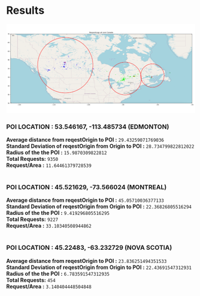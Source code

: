 # Results

![alt text](https://github.com/safayet08/eqWorks-internship-assignment/blob/main/Results/Analysis/POIDistribution.png)

### POI LOCATION : 53.546167,  -113.485734 (EDMONTON)
**Average distance from reqestOrigin to POI :**  `29.43259071769036` <br />
**Standard Deviation of reqestOrigin from Origin to POI :** `28.734799822812022` <br />
**Radius of the the POI :** `15.9870309822812` <br />
**Total Requests:** `9350` <br />
**Request/Area :** `11.64461379728539` <br /> <br />

### POI LOCATION : 45.521629,  -73.566024 (MONTREAL)
**Average distance from reqestOrigin to POI :** `45.05710036377133` <br />
**Standard Deviation of reqestOrigin from Origin to POI :** `22.36826805516294` <br />
**Radius of the the POI :** `9.419296805516295` <br />
**Total Requests:** `9227` <br />
**Request/Area :** `33.10340508944862` <br /> <br />

### POI LOCATION : 45.22483,  -63.232729 (NOVA SCOTIA)
**Average distance from reqestOrigin to POI :** `23.836251494351533` <br />
**Standard Deviation of reqestOrigin from Origin to POI :** `22.43691547312931` <br />
**Radius of the the POI :** `6.783591547312935` <br />
**Total Requests:** `454` <br />
**Request/Area :** `3.140404448504848` <br /> <br />
